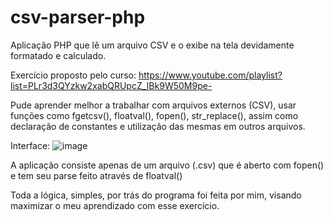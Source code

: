 # csv-parser-php
Aplicação PHP que lê um arquivo CSV e o exibe na tela devidamente formatado e calculado.

Exercício proposto pelo curso: https://www.youtube.com/playlist?list=PLr3d3QYzkw2xabQRUpcZ_IBk9W50M9pe-

Pude aprender melhor a trabalhar com arquivos externos (CSV), usar funções como fgetcsv(), floatval(), fopen(), str_replace(), assim como declaração de constantes e utilização das mesmas em outros arquivos.

Interface:
![image](https://github.com/user-attachments/assets/741da731-a6bf-4de2-8892-d0586e368287)

A aplicação consiste apenas de um arquivo (.csv) que é aberto com fopen() e tem seu parse feito através de floatval()

Toda a lógica, simples, por trás do programa foi feita por mim, visando maximizar o meu aprendizado com esse exercício.

